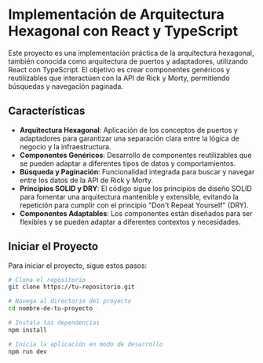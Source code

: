 # Implementación de Arquitectura Hexagonal con React y TypeScript

Este proyecto es una implementación práctica de la arquitectura hexagonal, también conocida como arquitectura de puertos y adaptadores, utilizando React con TypeScript. El objetivo es crear componentes genéricos y reutilizables que interactúen con la API de Rick y Morty, permitiendo búsquedas y navegación paginada.

## Características

- **Arquitectura Hexagonal**: Aplicación de los conceptos de puertos y adaptadores para garantizar una separación clara entre la lógica de negocio y la infraestructura.
- **Componentes Genéricos**: Desarrollo de componentes reutilizables que se pueden adaptar a diferentes tipos de datos y comportamientos.
- **Búsqueda y Paginación**: Funcionalidad integrada para buscar y navegar entre los datos de la API de Rick y Morty.
- **Principios SOLID y DRY**: El código sigue los principios de diseño SOLID para fomentar una arquitectura mantenible y extensible, evitando la repetición para cumplir con el principio "Don't Repeat Yourself" (DRY).
- **Componentes Adaptables**: Los componentes están diseñados para ser flexibles y se pueden adaptar a diferentes contextos y necesidades.

## Iniciar el Proyecto

Para iniciar el proyecto, sigue estos pasos:

```bash
# Clona el repositorio
git clone https://tu-repositorio.git

# Navega al directorio del proyecto
cd nombre-de-tu-proyecto

# Instala las dependencias
npm install

# Inicia la aplicación en modo de desarrollo
npm run dev
